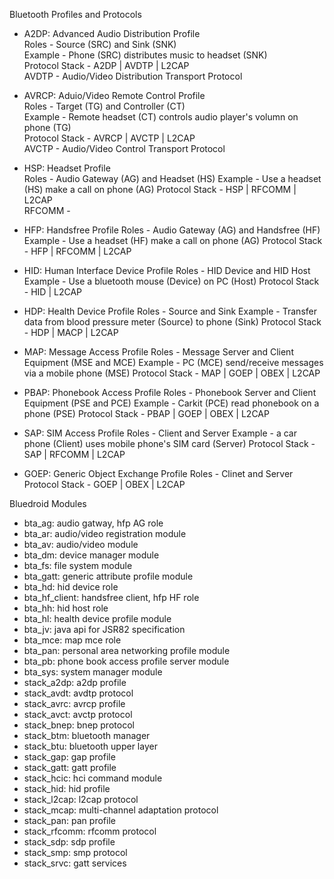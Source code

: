 
Bluetooth Profiles and Protocols
- A2DP: Advanced Audio Distribution Profile  
  Roles - Source (SRC) and Sink (SNK)    
  Example - Phone (SRC) distributes music to  headset (SNK)  
  Protocol Stack - A2DP | AVDTP | L2CAP  
  AVDTP - Audio/Video Distribution Transport Protocol  
  
- AVRCP: Aduio/Video Remote Control Profile  
  Roles - Target (TG) and Controller (CT)  
  Example - Remote headset (CT) controls audio player's volumn on phone (TG)  
  Protocol Stack - AVRCP | AVCTP | L2CAP  
  AVCTP - Audio/Video Control Transport Protocol  

- HSP: Headset Profile  
  Roles - Audio Gateway (AG) and Headset (HS) 
  Example - Use a headset (HS) make a call on phone (AG)
  Protocol Stack - HSP | RFCOMM | L2CAP  
  RFCOMM - 

- HFP: Handsfree Profile
  Roles - Audio Gateway (AG) and Handsfree (HF)
  Example - Use a headset (HF) make a call on phone (AG)
  Protocol Stack - HFP | RFCOMM | L2CAP

- HID: Human Interface Device Profile
  Roles - HID Device and HID Host
  Example - Use a bluetooth mouse (Device) on PC (Host)
  Protocol Stack - HID | L2CAP

- HDP: Health Device Profile
  Roles - Source and Sink
  Example - Transfer data from blood pressure meter (Source) to phone (Sink)
  Protocol Stack - HDP | MACP | L2CAP

- MAP: Message Access Profile
  Roles - Message Server and Client Equipment (MSE and MCE)
  Example - PC (MCE) send/receive messages via a mobile phone (MSE)
  Protocol Stack - MAP | GOEP | OBEX | L2CAP

- PBAP: Phonebook Access Profile
  Roles - Phonebook Server and Client Equipment (PSE and PCE)
  Example - Carkit (PCE) read phonebook on a phone (PSE)
  Protocol Stack - PBAP | GOEP | OBEX | L2CAP

- SAP: SIM Access Profile
  Roles - Client and Server
  Example - a car phone (Client) uses mobile phone's SIM card (Server)
  Protocol Stack - SAP | RFCOMM | L2CAP

- GOEP: Generic Object Exchange Profile
  Roles - Clinet and Server
  Protocol Stack - GOEP | OBEX | L2CAP

Bluedroid Modules
- bta_ag: audio gatway, hfp AG role
- bta_ar: audio/video registration module
- bta_av: audio/video module
- bta_dm: device manager module
- bta_fs: file system module
- bta_gatt: generic attribute profile module
- bta_hd: hid device role
- bta_hf_client: handsfree client, hfp HF role
- bta_hh: hid host role
- bta_hl: health device profile module
- bta_jv: java api for JSR82 specification
- bta_mce: map mce role
- bta_pan: personal area networking profile module
- bta_pb: phone book access profile server module
- bta_sys: system manager module
- stack_a2dp: a2dp profile
- stack_avdt: avdtp protocol
- stack_avrc: avrcp profile
- stack_avct: avctp protocol
- stack_bnep: bnep protocol
- stack_btm: bluetooth manager
- stack_btu: bluetooth upper layer
- stack_gap: gap profile
- stack_gatt: gatt profile
- stack_hcic: hci command module
- stack_hid: hid profile
- stack_l2cap: l2cap protocol
- stack_mcap: multi-channel adaptation protocol
- stack_pan: pan profile
- stack_rfcomm: rfcomm protocol
- stack_sdp: sdp profile
- stack_smp: smp protocol
- stack_srvc: gatt services

